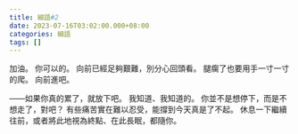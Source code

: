 ```yaml
---
title: 細語#2
date: 2023-07-16T03:02:00.000+08:00
categories: 細語
tags: []
---
```

加油。
你可以的。
向前已經足夠艱難，別分心回頭看。
腿瘸了也要用手一寸一寸的爬。
向前進吧。

——如果你真的累了，就放下吧。
我知道、我知道的。
你並不是想停下，而是不想走了，對吧？
有些痛苦實在難以忍受，能撐到今天真是了不起。
休息一下繼續往前，或者將此地視為終點、在此長眠，都隨你。
